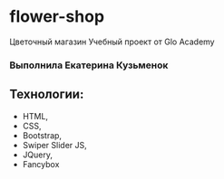 # flower-shop
Цветочный магазин
Учебный проект от Glo Academy
### Выполнила Екатерина Кузьменок
## Технологии:
- HTML, 
- CSS, 
- Bootstrap, 
- Swiper Slider JS, 
- JQuery, 
- Fancybox
